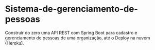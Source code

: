 # Sistema-de-gerenciamento-de-pessoas
Construir do zero uma API REST com Spring Boot para cadastro e gerenciamento de pessoas de uma organização, até o Deploy na nuvem (Heroku). 
